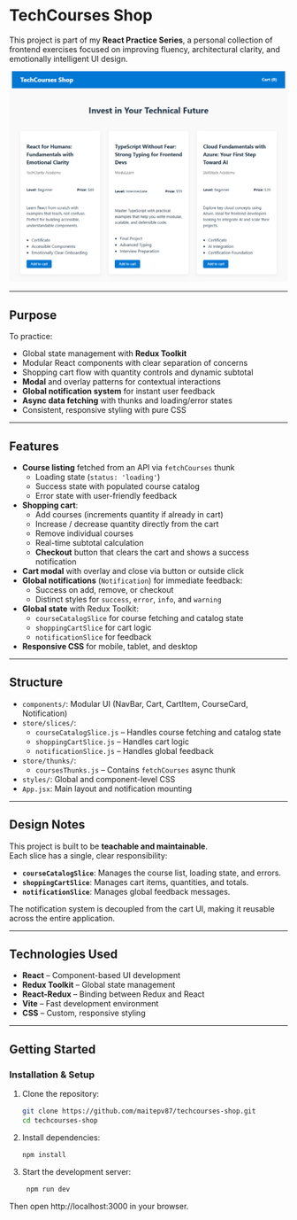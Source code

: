 # **TechCourses Shop**

This project is part of my **React Practice Series**, a personal collection of frontend exercises focused on improving fluency, architectural clarity, and emotionally intelligent UI design.

![TechCourses Shop Screenshot](./src/assets/Screenshot_TechCourses_Shop.png)

---

## **Purpose**

To practice:

- Global state management with **Redux Toolkit**
- Modular React components with clear separation of concerns
- Shopping cart flow with quantity controls and dynamic subtotal
- **Modal** and overlay patterns for contextual interactions
- **Global notification system** for instant user feedback
- **Async data fetching** with thunks and loading/error states
- Consistent, responsive styling with pure CSS

---

## **Features**

- **Course listing** fetched from an API via `fetchCourses` thunk
  - Loading state (`status: 'loading'`)
  - Success state with populated course catalog
  - Error state with user-friendly feedback
- **Shopping cart**:
  - Add courses (increments quantity if already in cart)
  - Increase / decrease quantity directly from the cart
  - Remove individual courses
  - Real-time subtotal calculation
  - **Checkout** button that clears the cart and shows a success notification
- **Cart modal** with overlay and close via button or outside click
- **Global notifications** (`Notification`) for immediate feedback:
  - Success on add, remove, or checkout
  - Distinct styles for `success`, `error`, `info`, and `warning`
- **Global state** with Redux Toolkit:
  - `courseCatalogSlice` for course fetching and catalog state
  - `shoppingCartSlice` for cart logic
  - `notificationSlice` for feedback
- **Responsive CSS** for mobile, tablet, and desktop

---

## **Structure**

- `components/`: Modular UI (NavBar, Cart, CartItem, CourseCard, Notification)
- `store/slices/`:
  - `courseCatalogSlice.js` – Handles course fetching and catalog state
  - `shoppingCartSlice.js` – Handles cart logic
  - `notificationSlice.js` – Handles global feedback
- `store/thunks/`:
  - `coursesThunks.js` – Contains `fetchCourses` async thunk
- `styles/`: Global and component-level CSS
- `App.jsx`: Main layout and notification mounting

---

## **Design Notes**

This project is built to be **teachable and maintainable**.  
Each slice has a single, clear responsibility:

- **`courseCatalogSlice`**: Manages the course list, loading state, and errors.
- **`shoppingCartSlice`**: Manages cart items, quantities, and totals.
- **`notificationSlice`**: Manages global feedback messages.

The notification system is decoupled from the cart UI, making it reusable across the entire application.

---

## **Technologies Used**

- **React** – Component-based UI development
- **Redux Toolkit** – Global state management
- **React-Redux** – Binding between Redux and React
- **Vite** – Fast development environment
- **CSS** – Custom, responsive styling

---

## **Getting Started**

### **Installation & Setup**

1. Clone the repository:

   ```bash
   git clone https://github.com/maitepv87/techcourses-shop.git
   cd techcourses-shop
   ```

2. Install dependencies:

   ```bash
   npm install
   ```

3. Start the development server:

   ```bash
    npm run dev
   ```

Then open http://localhost:3000 in your browser.
